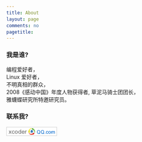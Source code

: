 ```yaml
---
title: About
layout: page
comments: no
pagetitle: 
---
```


### 我是谁? 

编程爱好者，    
Linux 爱好者，    
不明真相的群众，    
2008《感动中国》年度人物获得者,
草泥马骑士团团长，    
雅蠛蝶研究所特邀研究员。  


### 联系我? 
![QQ mail](/image/qqmail.png)
